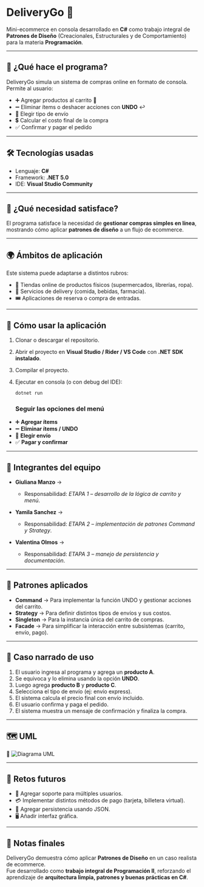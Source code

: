 # DeliveryGo 🛒

Mini-ecommerce en consola desarrollado en **C#** como trabajo integral de **Patrones de Diseño** (Creacionales, Estructurales y de Comportamiento) para la materia **Programación**.

---

## 📌 ¿Qué hace el programa?
DeliveryGo simula un sistema de compras online en formato de consola.  
Permite al usuario:

- ➕ Agregar productos al carrito 🛒  
- ➖ Eliminar ítems o deshacer acciones con **UNDO** ↩️  
- 🚚 Elegir tipo de envío  
- 💲 Calcular el costo final de la compra  
- ✅ Confirmar y pagar el pedido  

---

## 🛠️ Tecnologías usadas
- Lenguaje: **C#**  
- Framework: **.NET 5.0**  
- IDE: **Visual Studio Community**  

---

## 🎯 ¿Qué necesidad satisface?
El programa satisface la necesidad de **gestionar compras simples en línea**, mostrando cómo aplicar **patrones de diseño** a un flujo de ecommerce.

---

## 🌍 Ámbitos de aplicación
Este sistema puede adaptarse a distintos rubros:

- 🛒 Tiendas online de productos físicos (supermercados, librerías, ropa).  
- 🍔 Servicios de delivery (comida, bebidas, farmacia).  
- 🎟️ Aplicaciones de reserva o compra de entradas.  

---

## 🚀 Cómo usar la aplicación
1. Clonar o descargar el repositorio.  
2. Abrir el proyecto en **Visual Studio / Rider / VS Code** con **.NET SDK instalado**.  
3. Compilar el proyecto.  
4. Ejecutar en consola (o con debug del IDE):  

   ```bash
   dotnet run
   ```
   ### Seguir las opciones del menú
- ➕ **Agregar ítems**  
- ➖ **Eliminar ítems / UNDO**  
- 🚚 **Elegir envío**  
- ✅ **Pagar y confirmar**  

---

## 👥 Integrantes del equipo
- **Giuliana Manzo** →   
  - Responsabilidad: *ETAPA 1 – desarrollo de la lógica de carrito y menú*.  

- **Yamila Sanchez** →   
  - Responsabilidad: *ETAPA 2 – implementación de patrones Command y Strategy*.  

- **Valentina Olmos** →   
  - Responsabilidad: *ETAPA 3 – manejo de persistencia y documentación*.  

---

## 🧩 Patrones aplicados
- **Command** → Para implementar la función UNDO y gestionar acciones del carrito.  
- **Strategy** → Para definir distintos tipos de envíos y sus costos.  
- **Singleton** → Para la instancia única del carrito de compras.  
- **Facade** → Para simplificar la interacción entre subsistemas (carrito, envío, pago).  

---

## 📖 Caso narrado de uso
1. El usuario ingresa al programa y agrega un **producto A**.  
2. Se equivoca y lo elimina usando la opción **UNDO**.  
3. Luego agrega **producto B** y **producto C**.  
4. Selecciona el tipo de envío (ej: envío express).  
5. El sistema calcula el precio final con envío incluido.  
6. El usuario confirma y paga el pedido.  
7. El sistema muestra un mensaje de confirmación y finaliza la compra.  

---

## 🗺 UML
📌 ![Diagrama UML](https://github.com/tuusuario/tu-repo/blob/main/img/diagrama.png?raw=true)  

---

## 🔮 Retos futuros
- 👥 Agregar soporte para múltiples usuarios.  
- 💳 Implementar distintos métodos de pago (tarjeta, billetera virtual).  
- 📂 Agregar persistencia usando JSON.  
- 🖥️ Añadir interfaz gráfica.  

---

## 📌 Notas finales
DeliveryGo demuestra cómo aplicar **Patrones de Diseño** en un caso realista de ecommerce.  
Fue desarrollado como **trabajo integral de Programación II**, reforzando el aprendizaje de **arquitectura limpia, patrones y buenas prácticas en C#**. 
